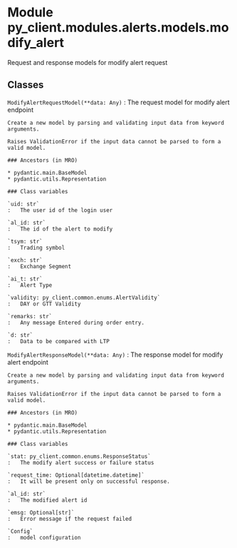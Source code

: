 Module py_client.modules.alerts.models.modify_alert
===================================================
Request and response models for modify alert request

Classes
-------

`ModifyAlertRequestModel(**data: Any)`
:   The request model for modify alert endpoint
    
    Create a new model by parsing and validating input data from keyword arguments.
    
    Raises ValidationError if the input data cannot be parsed to form a valid model.

    ### Ancestors (in MRO)

    * pydantic.main.BaseModel
    * pydantic.utils.Representation

    ### Class variables

    `uid: str`
    :   The user id of the login user

    `al_id: str`
    :   The id of the alert to modify

    `tsym: str`
    :   Trading symbol

    `exch: str`
    :   Exchange Segment

    `ai_t: str`
    :   Alert Type

    `validity: py_client.common.enums.AlertValidity`
    :   DAY or GTT Validity

    `remarks: str`
    :   Any message Entered during order entry.

    `d: str`
    :   Data to be compared with LTP

`ModifyAlertResponseModel(**data: Any)`
:   The response model for modify alert endpoint
    
    Create a new model by parsing and validating input data from keyword arguments.
    
    Raises ValidationError if the input data cannot be parsed to form a valid model.

    ### Ancestors (in MRO)

    * pydantic.main.BaseModel
    * pydantic.utils.Representation

    ### Class variables

    `stat: py_client.common.enums.ResponseStatus`
    :   The modify alert success or failure status

    `request_time: Optional[datetime.datetime]`
    :   It will be present only on successful response.

    `al_id: str`
    :   The modified alert id

    `emsg: Optional[str]`
    :   Error message if the request failed

    `Config`
    :   model configuration